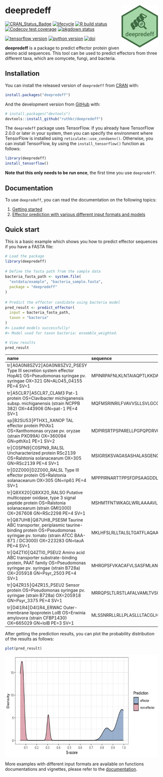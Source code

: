 
<!-- README.md is generated from README.Rmd. Please edit that file -->

# deepredeff <img src="man/figures/logo.png" align="right" width="120"/>

<!-- badges: start -->

[![CRAN_Status_Badge](https://www.r-pkg.org/badges/version/deepredeff)](https://cran.r-project.org/package=deepredeff)
[![lifecycle](https://img.shields.io/badge/lifecycle-stable-brightgreen.svg)](https://www.tidyverse.org/lifecycle/#stable)
[![R build
status](https://github.com/ruthkr/deepredeff/workflows/R-CMD-check/badge.svg)](https://github.com/ruthkr/deepredeff/actions)
[![Codecov test
coverage](https://codecov.io/gh/ruthkr/deepredeff/branch/master/graph/badge.svg)](https://codecov.io/gh/ruthkr/deepredeff?branch=master)
[![pkgdown
status](https://github.com/ruthkr/deepredeff/workflows/pkgdown/badge.svg)](https://ruthkr.github.io/deepredeff/)

[![tensorflow
version](https://img.shields.io/badge/tensorflow-v2.0.0-orange)](https://www.tensorflow.org/)
[![python
version](https://img.shields.io/badge/python-v3.6-blue)](https://www.python.org/)
[![doi](https://img.shields.io/badge/DOI-10.1101%2F2020.07.08.193250-blue)](https://www.biorxiv.org/content/10.1101/2020.07.08.193250v1)
<!-- badges: end -->

**deepredeff** is a package to predict effector protein given amino acid
sequences. This tool can be used to predict effectors from three
different taxa, which are oomycete, fungi, and bacteria.

## Installation

You can install the released version of `deepredeff` from
[CRAN](https://CRAN.R-project.org) with:

``` r
install.packages("deepredeff")
```

And the development version from [GitHub](https://github.com/) with:

``` r
# install.packages("devtools")
devtools::install_github("ruthkr/deepredeff")
```

The `deepredeff` package uses TensorFlow. If you already have TensorFlow
2.0.0 or later in your system, then you can specify the environment
where TensorFlow is installed using `reticulate::use_condaenv()`.
Otherwise, you can install TensorFlow, by using the
`install_tensorflow()` function as follows:

``` r
library(deepredeff)
install_tensorflow()
```

**Note that this only needs to be run once**, the first time you use
`deepredeff`.

## Documentation

To use `deepredeff`, you can read the documentation on the following
topics:

1.  [Getting
    started](https://ruthkr.github.io/deepredeff/articles/overview.html)
2.  [Effector prediction with various different input formats and
    models](https://ruthkr.github.io/deepredeff/articles/predict.html)

## Quick start

This is a basic example which shows you how to predict effector
sequences if you have a FASTA file:

``` r
# Load the package
library(deepredeff)

# Define the fasta path from the sample data
bacteria_fasta_path <- system.file(
  "extdata/example", "bacteria_sample.fasta", 
  package = "deepredeff"
)

# Predict the effector candidate using bacteria model
pred_result <- predict_effector(
  input = bacteria_fasta_path,
  taxon = "bacteria"
)
#> Loaded models successfully!
#> Model used for taxon bacteria: ensemble_weighted.
```

``` r
# View results
pred_result
```

| name                                                                                                                                                                              | sequence                  |   s_score | prediction   |
|:----------------------------------------------------------------------------------------------------------------------------------------------------------------------------------|:--------------------------|----------:|:-------------|
| tr⎮A0A0N8SZV2⎮A0A0N8SZV2_PSESY Type III secretion system effector HopAI1 OS=Pseudomonas syringae pv. syringae OX=321 GN=ALO45_04155 PE=4 SV=1                                     | MPINRPAFNLKLNTAIAQPTLKKDA | 0.9483424 | effector     |
| tr⎮A5CLR7⎮A5CLR7_CLAM3 Pat-1 protein OS=Clavibacter michiganensis subsp. michiganensis (strain NCPPB 382) OX=443906 GN=pat-1 PE=4 SV=1                                            | MQFMSRINRILFVAVVSLLSVLGCC | 0.0798178 | non-effector |
| sp⎮B2SU53⎮PTHX1_XANOP TAL effector protein PthXo1 OS=Xanthomonas oryzae pv. oryzae (strain PXO99A) OX=360094 GN=pthXo1 PE=1 SV=2                                                  | MDPIRSRTPSPARELLPGPQPDRVQ | 0.9943361 | effector     |
| tr⎮C0SPN9⎮C0SPN9_RALSL Uncharacterized protein RSc2139 OS=Ralstonia solanacearum OX=305 GN=RSc2139 PE=4 SV=1                                                                      | MSIGRSKSVAGASASHALASGENGS | 0.8418444 | effector     |
| tr⎮D2Z000⎮D2Z000_RALSL Type III effector protein OS=Ralstonia solanacearum OX=305 GN=rip61 PE=4 SV=1                                                                              | MPPPIRNARTTPPSFDPSAAGDDLR | 0.9953785 | effector     |
| tr⎮Q8XX20⎮Q8XX20_RALSO Putative multicopper oxidase, type 3 signal peptide protein OS=Ralstonia solanacearum (strain GMI1000) OX=267608 GN=RSc2298 PE=4 SV=1                      | MSHMTFNTWKAGLWRLAAAAVLSLL | 0.0645516 | non-effector |
| tr⎮Q87UH8⎮Q87UH8_PSESM Taurine ABC transporter, periplasmic taurine-binding protein OS=Pseudomonas syringae pv. tomato (strain ATCC BAA-871 / DC3000) OX=223283 GN=tauA PE=4 SV=1 | MKLHFSLRLLTALSLTGATFLAQAA | 0.0492858 | non-effector |
| tr⎮Q4ZTI0⎮Q4ZTI0_PSEU2 Amino acid ABC transporter substrate-binding protein, PAAT family OS=Pseudomonas syringae pv. syringae (strain B728a) OX=205918 GN=Psyr_2503 PE=4 SV=1     | MHRGPSFVKACAFVLSASFMLANTV | 0.3061618 | non-effector |
| tr⎮Q4ZR15⎮Q4ZR15_PSEU2 Sensor protein OS=Pseudomonas syringae pv. syringae (strain B728a) OX=205918 GN=Psyr_3375 PE=4 SV=1                                                        | MRRQPSLTLRSTLAFALVAMLTVSG | 0.0722144 | non-effector |
| tr⎮D4I1R4⎮D4I1R4_ERWAC Outer-membrane lipoprotein LolB OS=Erwinia amylovora (strain CFBP1430) OX=665029 GN=lolB PE=3 SV=1                                                         | MLSSNRRLLRLLPLASLLLTACGLH | 0.0489914 | non-effector |

After getting the prediction results, you can plot the probability
distribution of the results as follows:

``` r
plot(pred_result)
```

<img src="man/figures/README-pred_result_plot-1.png" width="670px" height="335px" style="display: block; margin: auto;" />

More examples with different input formats are available on functions
documentations and vignettes, please refer to the
[documentation](https://ruthkr.github.io/deepredeff).
